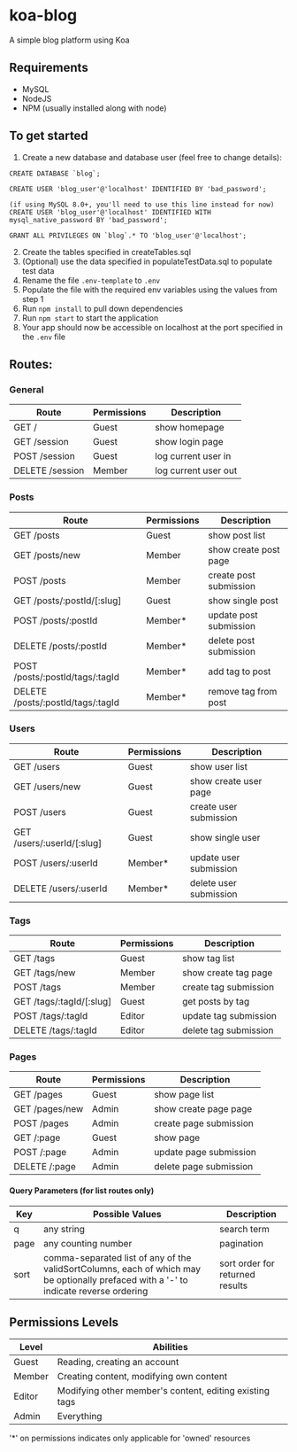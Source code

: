 # koa-blog
A simple blog platform using Koa

## Requirements
- MySQL
- NodeJS
- NPM (usually installed along with node)

## To get started
1. Create a new database and database user (feel free to change details):
```
CREATE DATABASE `blog`;

CREATE USER 'blog_user'@'localhost' IDENTIFIED BY 'bad_password';

(if using MySQL 8.0+, you'll need to use this line instead for now)
CREATE USER 'blog_user'@'localhost' IDENTIFIED WITH mysql_native_password BY 'bad_password';

GRANT ALL PRIVILEGES ON `blog`.* TO 'blog_user'@'localhost';
```
2. Create the tables specified in createTables.sql
3. (Optional) use the data specified in populateTestData.sql to populate test data
4. Rename the file `.env-template` to `.env`
5. Populate the file with the required env variables using the values from step 1
6. Run `npm install` to pull down dependencies
7. Run `npm start` to start the application
8. Your app should now be accessible on localhost at the port specified in the `.env` file


## Routes:

### General

| Route                  | Permissions | Description            |
| ---------------------- | ----------- | ---------------------- |
| GET /                  | Guest       | show homepage          |
| GET /session           | Guest       | show login page        |
| POST /session          | Guest       | log current user in    |
| DELETE /session        | Member      | log current user out   |

### Posts

| Route                             | Permissions | Description            |
| --------------------------------- | ----------- | ---------------------- |
| GET /posts                        | Guest       | show post list         |
| GET /posts/new                    | Member      | show create post page  |
| POST /posts                       | Member      | create post submission |
| GET /posts/:postId/[:slug]        | Guest       | show single post       |
| POST /posts/:postId               | Member*     | update post submission |
| DELETE /posts/:postId             | Member*     | delete post submission |
| POST /posts/:postId/tags/:tagId   | Member*     | add tag to post        |
| DELETE /posts/:postId/tags/:tagId | Member*     | remove tag from post   |

### Users

| Route                      | Permissions | Description            |
| -------------------------- | ----------- | ---------------------- |
| GET /users                 | Guest       | show user list         |
| GET /users/new             | Guest       | show create user page  |
| POST /users                | Guest       | create user submission |
| GET /users/:userId/[:slug] | Guest       | show single user       |
| POST /users/:userId        | Member*     | update user submission |
| DELETE /users/:userId      | Member*     | delete user submission |

### Tags

| Route                             | Permissions | Description            |
| --------------------------------- | ----------- | ---------------------- |
| GET /tags                         | Guest       | show tag list          |
| GET /tags/new                     | Member      | show create tag page   |
| POST /tags                        | Member      | create tag submission  |
| GET /tags/:tagId/[:slug]          | Guest       | get posts by tag       |
| POST /tags/:tagId                 | Editor      | update tag submission  |
| DELETE /tags/:tagId               | Editor      | delete tag submission  |

### Pages

| Route                  | Permissions | Description            |
| ---------------------- | ----------- | ---------------------- |
| GET /pages             | Guest       | show page list         |
| GET /pages/new         | Admin       | show create page page  |
| POST /pages            | Admin       | create page submission |
| GET /:page             | Guest       | show page              |
| POST /:page            | Admin       | update page submission |
| DELETE /:page          | Admin       | delete page submission |

#### Query Parameters (for list routes only)

| Key  | Possible Values     | Description |
| ---- | ------------------- | ----------- |
| q    | any string          | search term |
| page | any counting number | pagination  |
| sort | comma-separated list of any of the validSortColumns, each of which may be optionally prefaced with a '-' to indicate reverse ordering | sort order for returned results |

## Permissions Levels

| Level  | Abilities                                               |
| ------ | ------------------------------------------------------- |
| Guest  | Reading, creating an account                            |
| Member | Creating content, modifying own content                 |
| Editor | Modifying other member's content, editing existing tags |
| Admin  | Everything                                              |

'*' on permissions indicates only applicable for 'owned' resources